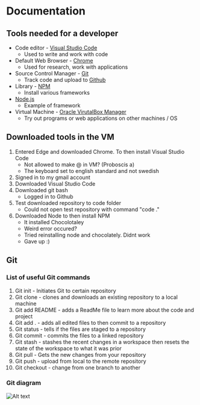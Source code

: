 # Documentation

## Tools needed for a developer

- Code editor - [Visual Studio Code](https://code.visualstudio.com/)
  - Used to write and work with code
- Default Web Browser - [Chrome](https://www.google.com/chrome/)
  - Used for research, work with applications
- Source Control Manager - [Git](https://git-scm.com/)
  - Track code and upload to [Github](https://github.com/)
- Library - [NPM](https://www.npmjs.com/)
  - Install various frameworks
- [Node.js](https://nodejs.org/en/)
  - Example of framework
- Virtual Machine - [Oracle VirutalBox Manager](https://www.virtualbox.org/)
  - Try out programs or web applications on other machines / OS

## Downloaded tools in the VM

1. Entered Edge and downloaded Chrome. To then install Visual Studio Code
   - Not allowed to make @ in VM? (Proboscis a)
   - The keyboard set to english standard and not swedish
2. Signed in to my gmail account
3. Downloaded Visual Studio Code
4. Downloaded git bash
   - Logged in to Github
5. Test downloaded repository to code folder
   - Could not open test repository with command "code ."
6. Downloaded Node to then install NPM
   - It installed Chocolotaley
   - Weird error occured?
   - Tried reinstalling node and chocolately. Didnt work
   - Gave up :)

## Git

### List of useful Git commands

1. Git init - Initiates Git to certain repository
2. Git clone - clones and downloads an existing repository to a local machine
3. Git add README - adds a ReadMe file to learn more about the code and project
4. Git add . - adds all edited files to then commit to a repository
5. Git status - tells if the files are staged to a repository
6. Git commit - commits the files to a linked repository
7. Git stash - stashes the recent changes in a workspace then resets the state of the workspace to what it was prior
8. Git pull - Gets the new changes from your repository
9. Git push - upload from local to the remote repository
10. Git checkout - change from one branch to another

### Git diagram

![Alt text](mermaid-diagram-2023-01-13-104205.svg)
